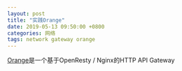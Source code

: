 ```yaml
---
layout: post
title: "实践Orange"
date: 2019-05-13 09:50:00 +0800
categories: 网络
tags: network gateway orange
---
```


[Orange](http://orange.sumory.com/)是一个基于OpenResty / Nginx的HTTP API Gateway